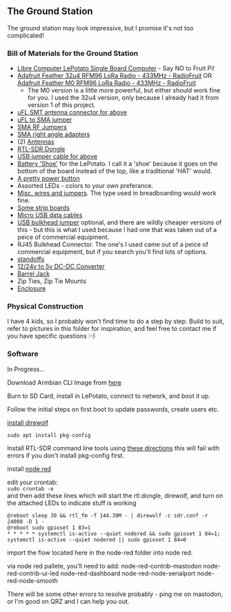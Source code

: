 ## The Ground Station
The ground station may look impressive, but I promise it's not too complicated!

### Bill of Materials for the Ground Station
* [Libre Computer LePotato Single Board Computer](https://libre.computer/products/aml-s905x-cc/) - Say NO to Fruit Pi!
* [Adafruit Feather 32u4 RFM96 LoRa Radio - 433MHz - RadioFruit](https://www.adafruit.com/product/3079) OR [Adafruit Feather M0 RFM96 LoRa Radio - 433MHz - RadioFruit](https://www.adafruit.com/product/3179)
    * The M0 version is a little more powerful, but either should work fine for you. I used the 32u4 version, only because I already had it from version 1 of this project.    
* [uFL SMT antenna connector for above](https://www.adafruit.com/product/1661)
* [uFL to SMA jumper](https://www.adafruit.com/product/851)
* [SMA RF Jumpers](https://amzn.to/3jMf6Mw)
* [SMA right angle adapters](https://amzn.to/3leU6hK)
* (2) [Antennas](https://amzn.to/3XjlWXB)
* [RTL-SDR Dongle](https://www.rtl-sdr.com/buy-rtl-sdr-dvb-t-dongles/)
* [USB jumper cable for above](https://amzn.to/3Ims2Ct)
* [Battery 'Shoe'](https://amzn.to/3RLUsIW) for the LePotato. I call it a 'shoe' because it goes on the bottom of the board instead of the top, like a traditional 'HAT' would.
* [A pretty power button](https://amzn.to/3ljC0LD)
* Assorted LEDs - colors to your own preferance.
* [Misc. wires and jumpers](https://amzn.to/3jJmsjX). The type used in breadboarding would work fine.
* [Some strip boards](https://amzn.to/3RPnB5S)
* [Micro USB data cables](https://amzn.to/3lr9zv7)
* [USB bulkhead jumper](https://amzn.to/3HS609b) optional, and there are wildly cheaper versions of this - but this is what I used because I had one that was taken out of a peice of commercial equipment.
* RJ45 Bulkhead Connector. The one's I used came out of a peice of commercial equipment, but if you search you'll find lots of options.
* [standoffs](https://www.adafruit.com/product/3299)
* [12/24v to 5v DC-DC Converter](https://amzn.to/3YBZTMW)
* [Barrel Jack](https://amzn.to/3DXKkHn)
* Zip Ties, Zip Tie Mounts
* [Enclosure](https://amzn.to/3HPVTBr)

### Physical Construction
I have 4 kids, so I probably won't find time to do a step by step.  Build to suit, refer to pictures in this folder for inspiration, and feel free to contact me if you have specific questions :-)

### Software
In Progress...

Download Armbian CLI Image from [here](https://www.armbian.com/lepotato/)  

Burn to SD Card, install in LePotato, connect to network, and boot it up.

Follow the initial steps on first boot to update passwords, create users etc.

[install direwolf](https://github.com/wb2osz/direwolf#linux---using-git-clone-recommended)

```sudo apt install pkg-config```  

Install RTL-SDR command line tools using [these directions](https://github.com/wb2osz/direwolf/blob/master/doc/Raspberry-Pi-SDR-IGate.pdf)
this will fail with errors if you don't install pkg-config first.  

install [node red](https://nodered.org/docs/getting-started/raspberrypi)  

edit your crontab:  
```sudo crontab -e```  
and then add these lines which will start the rtl dongle, direwolf, and turn on the attached LEDs to indicate stuff is working
```
@reboot sleep 30 && rtl_fm -f 144.39M - | direwolf -c sdr.conf -r 24000 -D 1 - 
@reboot sudo gpioset 1 83=1
* * * * * systemctl is-active --quiet nodered && sudo gpioset 1 84=1; systemctl is-active --quiet nodered || sudo gpioset 1 84=0
```

import the flow located here in the node-red folder into node red.

via node red pallete, you'll need to add:
node-red-contrib-mastodon
node-red-contrib-ui-led
node-red-dashboard
node-red-node-serialport
node-red-node-smooth

There will be some other errors to resolve probably - ping me on mastodon, or I'm good on QRZ and I can help you out.


